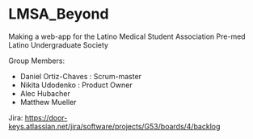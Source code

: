 # LMSA_Beyond

Making a web-app for the Latino Medical Student Association Pre-med Latino Undergraduate Society

Group Members:
- Daniel Ortiz-Chaves : Scrum-master
- Nikita Udodenko : Product Owner
- Alec Hubacher
- Matthew Mueller

Jira: https://door-keys.atlassian.net/jira/software/projects/G53/boards/4/backlog
